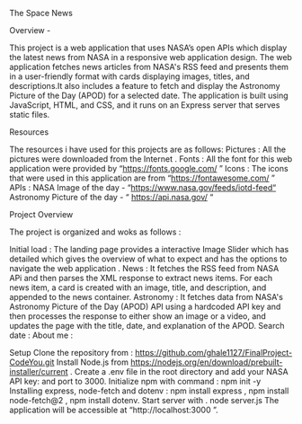 The Space News

Overview -

This project is a web application that uses NASA’s open APIs which display the latest news from NASA in a responsive web application design. The web application fetches news articles from NASA's RSS feed and presents them in a user-friendly format with cards displaying images, titles, and descriptions.It also includes a feature to fetch and display the Astronomy Picture of the Day (APOD) for a selected date. The application is built using JavaScript, HTML, and CSS, and it runs on an Express server that serves static files.

Resources

The resources i have used for this projects are as follows:
Pictures :
All the pictures were downloaded from the Internet .
Fonts : 
All the font for this web application were provided by 
“https://fonts.google.com/ ”
Icons : 
The icons that were used in this application are  from	“https://fontawesome.com/ ”
APIs : 
NASA Image of the day - “https://www.nasa.gov/feeds/iotd-feed“
Astronomy Picture of the day - “ https://api.nasa.gov/ “
				
Project Overview 

The project is organized and woks as follows :

Initial load :  The landing page provides a interactive Image Slider which has detailed which gives the overview of what to expect and has the options to navigate the web application .
News : It fetches the RSS feed from NASA APi and then parses the XML response to extract news items. For each news item, a card is created with an image, title, and description, and appended to the news container.
Astronomy : It fetches data from NASA's Astronomy Picture of the Day (APOD) API using a hardcoded API key and then processes the response to either show an image or a video, and updates the page with the title, date, and explanation of the APOD.
Search date : 
About me :


Setup
Clone the repository from :
https://github.com/ghale1127/FinalProject-CodeYou.git
Install Node.js from https://nodejs.org/en/download/prebuilt-installer/current .
Create a .env file in the root directory and add your NASA API key: and port to 3000.
Initialize npm with command : npm init -y
Installing express, node-fetch and dotenv : npm install express , npm install node-fetch@2 , npm install dotenv.
Start server with . node server.js
The application will be accessible at “http://localhost:3000 ”.




